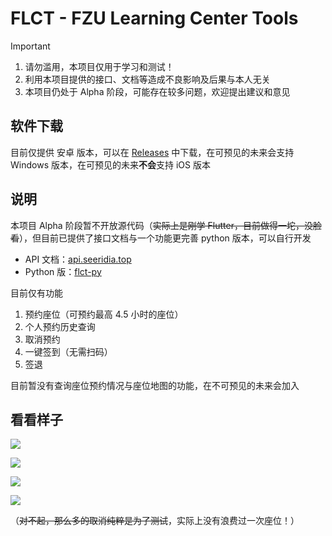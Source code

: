 # FLCT - FZU Learning Center Tools

> [!IMPORTANT]
>
> 1. 请勿滥用，本项目仅用于学习和测试！
> 2. 利用本项目提供的接口、文档等造成不良影响及后果与本人无关
> 3. 本项目仍处于 Alpha 阶段，可能存在较多问题，欢迎提出建议和意见

## 软件下载

目前仅提供 安卓 版本，可以在 [Releases](https://github.com/Seeridia/FLCT/releases) 中下载，在可预见的未来会支持 Windows 版本，在可预见的未来**不会**支持 iOS 版本

## 说明

本项目 Alpha 阶段暂不开放源代码（~~实际上是刚学 Flutter，目前做得一坨，没脸看~~），但目前已提供了接口文档与一个功能更完善 python 版本，可以自行开发

- API 文档：[api.seeridia.top](https://api.seeridia.top/)
- Python 版：[flct-py](https://github.com/Seeridia/fzu-learning-center-tool)

目前仅有功能

1. 预约座位（可预约最高 4.5 小时的座位）
2. 个人预约历史查询
3. 取消预约
4. 一键签到（无需扫码）
5. 签退

目前暂没有查询座位预约情况与座位地图的功能，在不可预见的未来会加入

## 看看样子

![](img/1.jpg)

![](img/2.jpg)

![](img/3.jpg)

![](img/4.jpg)

（~~对不起，那么多的取消纯粹是为了测试~~，实际上没有浪费过一次座位！）